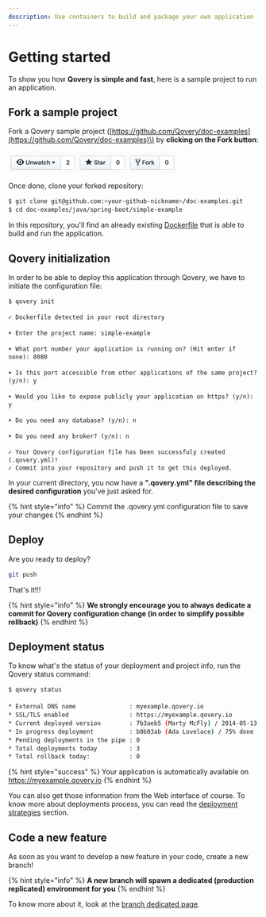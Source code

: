 ```yaml
---
description: Use containers to build and package your own application
---
```


# Getting started

To show you how **Qovery is simple and fast**, here is a sample project to run an application.

## Fork a sample project

Fork a Qovery sample project \([https://github.com/Qovery/doc-examples](https://github.com/Qovery/doc-examples)\) by **clicking on the Fork button**:

![](../.gitbook/assets/github_fork.png)

Once done, clone your forked repository:

```bash
$ git clone git@github.com:<your-github-nickname>/doc-examples.git
$ cd doc-examples/java/spring-boot/simple-example
```

In this repository, you'll find an already existing [Dockerfile](../extending-qovery/dockerfile.md) that is able to build and run the application.

## Qovery initialization

In order to be able to deploy this application through Qovery, we have to initiate the configuration file:

```text
$ qovery init

✓ Dockerfile detected in your root directory

➤ Enter the project name: simple-example

➤ What port number your application is running on? (Hit enter if none): 8080

➤ Is this port accessible from other applications of the same project? (y/n): y

➤ Would you like to expose publicly your application on https? (y/n): y

➤ Do you need any database? (y/n): n

➤ Do you need any broker? (y/n): n

✓ Your Qovery configuration file has been successfuly created (.qovery.yml)!
✓ Commit into your repository and push it to get this deployed.
```

In your current directory, you now have a **".qovery.yml" file describing the desired configuration** you've just asked for.

{% hint style="info" %}
Commit the .qovery.yml configuration file to save your changes
{% endhint %}

## Deploy

Are you ready to deploy?

```bash
git push
```

 That's it!!!

{% hint style="info" %}
**We strongly encourage you to always dedicate a commit for Qovery configuration change \(in order to simplify possible rollback\)**
{% endhint %}

## Deployment status

To know what's the status of your deployment and project info, run the Qovery status command:

```bash
$ qovery status

* External DNS name               : myexample.qovery.io
* SSL/TLS enabled                 : https://myexample.qovery.io
* Current deployed version        : 7b3aeb5 (Marty McFly) / 2014-05-13 02:56
* In progress deployment          : b0b03ab (Ada Lovelace) / 75% done
* Pending deployments in the pipe : 0
* Total deployments today         : 3
* Total rollback today:           : 0
```

{% hint style="success" %}
Your application is automatically available on https://myexample.qovery.io
{% endhint %}

You can also get those information from the Web interface of course. To know more about deployments process, you can read the [deployment strategies](../extending-qovery/deployments-strategies.md) section.

## Code a new feature

As soon as you want to develop a new feature in your code, create a new branch!

{% hint style="info" %}
**A new branch will spawn a dedicated \(production replicated\) environment for you**
{% endhint %}

To know more about it, look at the [branch dedicated page](../extending-qovery/branches.md).

